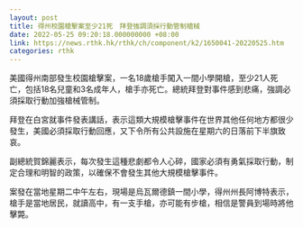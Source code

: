 ```yaml
---
layout: post
title: 得州校園槍擊案至少21死　拜登強調須採行動管制槍械
date: 2022-05-25 09:20:18.000000000 +08:00
link: https://news.rthk.hk/rthk/ch/component/k2/1650041-20220525.htm
categories: rthk
---
```


美國得州南部發生校園槍擊案，一名18歲槍手闖入一間小學開槍，至少21人死亡，包括18名兒童和3名成年人，槍手亦死亡。總統拜登對事件感到悲痛，強調必須採取行動加強槍械管制。

拜登在白宮就事件發表講話，表示這類大規模槍擊事件在世界其他任何地方都很少發生，美國必須採取行動回應，又下令所有公共設施在星期六的日落前下半旗致哀。

副總統賀錦麗表示，每次發生這種悲劇都令人心碎，國家必須有勇氣採取行動，制定合理和明智的政策，以確保不會發生其他大規模槍擊事件。

案發在當地星期二中午左右，現場是烏瓦爾德鎮一間小學，得州州長阿博特表示，槍手是當地居民，就讀高中，有一支手槍，亦可能有步槍，相信是警員到場時將他擊斃。
